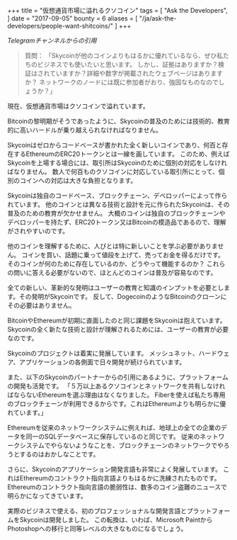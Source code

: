 +++
title = "仮想通貨市場に溢れるクソコイン"
tags = [
    "Ask the Developers",
]
date = "2017-09-05"
bounty = 6
aliases = [
	"/ja/ask-the-developers/people-want-shitcoins/"
]
+++

*Telegramチャンネルからの引用*

>質問：
「Skycoinが他のコインよりもはるかに優れているなら、ぜひ私たちのビジネスでも使いたいと思います。
しかし、証拠はありますか？検証はされていますか？詳細や数字が掲載されたウェブページはありますか？
ネットワークのノードには既に参加者がおり、強固なものなのでしょうか？」

現在、仮想通貨市場はクソコインで溢れています。

Bitcoinの黎明期がそうであったように、Skycoinの普及のためには技術的、教育的に高いハードルが乗り越えられなければなりません。

Skycoinはゼロからコードベースが書かれた全く新しいコインであり、何百と存在するEthereumのERC20トークンとは一線を画しています。
このため、例えばSkycoinを上場する場合には、取引所はSkycoinのために個別の対応をしなければなりません。
数人で何百ものクソコインに対応している取引所にとって、個別のコインへの対応は大きな負担となります。

Skycoinは独自のコードベース、ブロックチェーン、デベロッパーによって作られています。
他のコインとは異なる技術と設計を元に作られたSkycoinは、その普及のための教育が欠かせません。
大概のコインは独自のブロックチェーンやデベロッパーを持たず、ERC20トークン又はBitcoinの模造品であるので、理解がされやすいのです。

他のコインを理解するために、人びとは特に新しいことを学ぶ必要がありません。
コインを買い、話題に乗って値段を上げて、売ってお金を得るだけです。
そのコインが何のために存在しているのか、どうやって機能するのか？
これらの問いに答える必要がないので、ほとんどのコインは普及が容易なのです。

全ての新しい、革新的な発明はユーザーの教育と知識のインプットを必要とします。その発明がSkycoinです。
反して、DogecoinのようなBitcoinのクローンにその必要はありません。

BitcoinやEthereumが初期に直面したのと同じ課題をSkycoinは抱えています。
Skycoinの全く新たな技術と設計が理解されるためには、ユーザーの教育が必要なのです。

Skycoinのプロジェクトは着実に発展しています。
メッシュネット、ハードウェア、アプリケーションの各側面で日々開発が続けられています。

また、以下のSkycoinのパートナーからの引用にあるように、プラットフォームの開発も活発です。
「５万以上あるクソコインとネットワークを共有しなければならないEthereumを選ぶ理由はなくなりました。
Fiberを使えば私たち専用のブロックチェーンが利用できるからです。これはEthereumよりも明らかに優れています。」

Ethereumを従来のネットワークシステムに例えれば、地球上の全ての企業のデータを同一のSQLデータベースに保存しているのと同じです。
従来のネットワークシステムでやらないようなことを、ブロックチェーンのネットワークでやろうとするのはおかしなことです。

さらに、Skycoinのアプリケーション開発言語も非常によく発展しています。
これはEthereumのコントラクト指向言語よりもはるかに洗練されたものです。
Ethereumのコントラクト指向言語の脆弱性は、数多のコイン盗難のニュースで明らかになってきています。

実際のビジネスで使える、初のプロフェッショナルな開発言語とプラットフォームをSkycoinは開発しました。
この転換は、いわば、Microsoft PaintからPhotoshopへの移行と同等レベルの大きなものになるでしょう。
